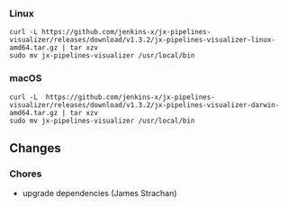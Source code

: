### Linux

```shell
curl -L https://github.com/jenkins-x/jx-pipelines-visualizer/releases/download/v1.3.2/jx-pipelines-visualizer-linux-amd64.tar.gz | tar xzv 
sudo mv jx-pipelines-visualizer /usr/local/bin
```

### macOS

```shell
curl -L  https://github.com/jenkins-x/jx-pipelines-visualizer/releases/download/v1.3.2/jx-pipelines-visualizer-darwin-amd64.tar.gz | tar xzv
sudo mv jx-pipelines-visualizer /usr/local/bin
```
## Changes

### Chores

* upgrade dependencies (James Strachan)
